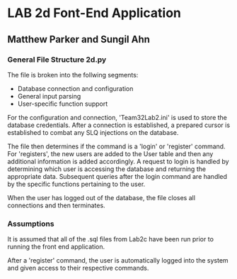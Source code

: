 # LAB 2d Font-End Application 

## Matthew Parker and Sungil Ahn

### General File Structure 2d.py

The file is broken into the follwing segments: 

- Database connection and configuration
- General input parsing
- User-specific function support

For the configuration and connection, 'Team32Lab2.ini' is used to store the database credentials. After a connection is established, a prepared cursor is established to combat any SLQ injections on the database. 

The file then determines if the command is a 'login' or 'register' command. For 'registers', the new users are added to the User table and then any additional information is added accordingly. A request to login is handled by determining which user is accessing the database and returning the appropriate data. Subsequent queries after the login command are handled by the specific functions pertaining to the user. 

When the user has logged out of the database, the file closes all connections and then terminates.

### Assumptions
It is assumed that all of the .sql files from Lab2c have been run prior to running the front end application. 

After a 'register' command, the user is automatically logged into the system and given access to their respective commands.